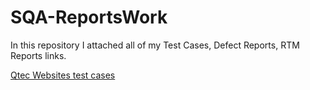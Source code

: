 # SQA-ReportsWork
In this repository I attached all of my Test Cases, Defect Reports, RTM Reports links.

[Qtec Websites test cases](https://docs.google.com/spreadsheets/d/1RrLT4BTvanfGtOK_25T89_1EB5hDOOx_h5152OV18C8/edit#gid=0)
